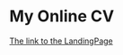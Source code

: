 # My Online CV
[The link to the LandingPage](https://sebagruia.github.io/SebastianGruia-Project-Page/)
